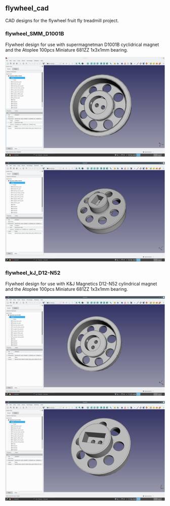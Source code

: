 ## flywheel_cad  

CAD designs for the flywheel fruit fly treadmill project.


###  flywheel_SMM_D1001B
Flywheel design for use with supermagnetman D1001B cyclidrical magnet and the Atoplee 100pcs Miniature 681ZZ 1x3x1mm bearing.

![flywheel_SMM_D1001B_back](images/flywheel_SMM_D1001B_back.png)

![flywheel_SMM_D1001B_front](images/flywheel_SMM_D1001B_front.png)


###  flywheel_kJ_D12-N52
Flywheel design for use with K&J Magnetics D12-N52 cylindrical magnet and the Atoplee 100pcs Miniature 681ZZ 1x3x1mm bearing.

![flywheel_KJ_D12-N52_back](images/flywheel_KJ_D12-N52_back.png)

![flywheel_kJ_D12-N52_front](images/flywheel_KJ_D12-N52_front.png)








